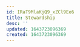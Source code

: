 ```yaml
---
id: IRaT9MlaKjQ9_xZCl9Ee6
title: Stewardship
desc: ''
updated: 1643723096369
created: 1643723096369
---
```


